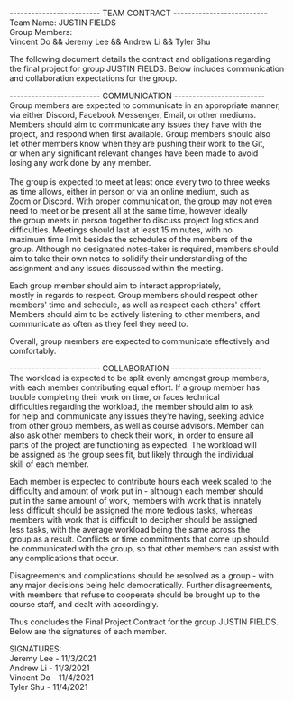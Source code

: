 ------------------------- TEAM CONTRACT --------------------------\
Team Name: JUSTIN FIELDS\
Group Members: \
 Vincent Do && Jeremy Lee && Andrew Li && Tyler Shu
 
 The following document details the contract and obligations regarding \
 the final project for group JUSTIN FIELDS. Below includes communication\
 and collaboration expectations for the group.
 
------------------------- COMMUNICATION -------------------------\
 Group members are expected to communicate in an appropriate manner, \
 via either Discord, Facebook Messenger, Email, or other mediums. \
 Members should aim to communicate any issues they have with the \
 project, and respond when first available. Group members should also\
 let other members know when they are pushing their work to the Git,\
 or when any significant relevant changes have been made to avoid \
 losing any work done by any member.\
 \
 The group is expected to meet at least once every two to three weeks \
 as time allows, either in person or via an online medium, such as \
 Zoom or Discord. With proper communication, the group may not even \
 need to meet or be present all at the same time, however ideally\
 the group meets in person together to discuss project logistics and\
 difficulties. Meetings should last at least 15 minutes, with no \
 maximum time limit besides the schedules of the members of the \
 group. Although no designated notes-taker is required, members should\
 aim to take their own notes to solidify their understanding of the\
 assignment and any issues discussed within the meeting.
 
 Each group member should aim to interact appropriately,\
 mostly in regards to respect. Group members should respect other \
 members' time and schedule, as well as respect each others' effort.\
 Members should aim to be actively listening to other members, and \
 communicate as often as they feel they need to. 
 
 Overall, group members are expected to communicate effectively and\
 comfortably. 
 
------------------------- COLLABORATION -------------------------\
 The workload is expected to be split evenly amongst group members,\
 with each member contributing equal effort. If a group member has \
 trouble completing their work on time, or faces technical\
 difficulties regarding the workload, the member should aim to ask\
 for help and communicate any issues they're having, seeking advice\
 from other group members, as well as course advisors. Member can \
 also ask other members to check their work, in order to ensure all\
 parts of the project are functioning as expected. The workload will \
 be assigned as the group sees fit, but likely through the individual\
 skill of each member. 
 
 Each member is expected to contribute hours each week scaled to the\
 difficulty and amount of work put in - although each member should\
 put in the same amount of work, members with work that is innately\
 less difficult should be assigned the more tedious tasks, whereas \
 members with work that is difficult to decipher should be assigned\
 less tasks, with the average workload being the same across the \
 group as a result. Conflicts or time commitments that come up should\
 be communicated with the group, so that other members can assist with\
 any complications that occur.
 
 Disagreements and complications should be resolved as a group - with\
 any major decisions being held democratically. Further disagreements,\
 with members that refuse to cooperate should be brought up to the \
 course staff, and dealt with accordingly. 
 
 Thus concludes the Final Project Contract for the group JUSTIN FIELDS.\
 Below are the signatures of each member.
 
 SIGNATURES:\
 Jeremy Lee - 11/3/2021\
 Andrew Li - 11/3/2021\
 Vincent Do - 11/4/2021\
 Tyler Shu - 11/4/2021
